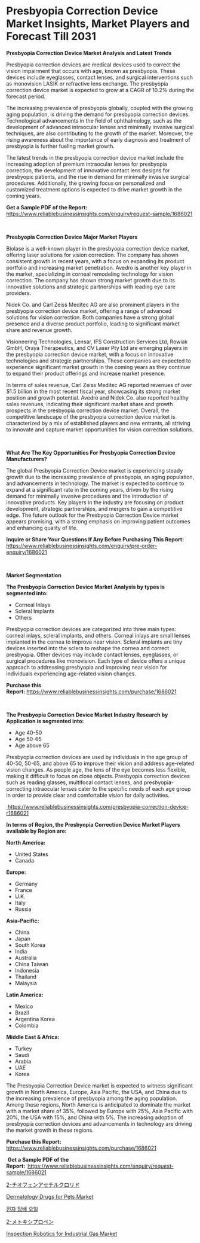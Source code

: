 <p><h1>Presbyopia Correction Device Market Insights, Market Players and Forecast Till 2031</h1></p><p><strong>Presbyopia Correction Device Market Analysis and Latest Trends</strong></p>
<p><p>Presbyopia correction devices are medical devices used to correct the vision impairment that occurs with age, known as presbyopia. These devices include eyeglasses, contact lenses, and surgical interventions such as monovision LASIK or refractive lens exchange. The presbyopia correction device market is expected to grow at a CAGR of 10.2% during the forecast period.</p><p>The increasing prevalence of presbyopia globally, coupled with the growing aging population, is driving the demand for presbyopia correction devices. Technological advancements in the field of ophthalmology, such as the development of advanced intraocular lenses and minimally invasive surgical techniques, are also contributing to the growth of the market. Moreover, the rising awareness about the importance of early diagnosis and treatment of presbyopia is further fueling market growth.</p><p>The latest trends in the presbyopia correction device market include the increasing adoption of premium intraocular lenses for presbyopia correction, the development of innovative contact lens designs for presbyopic patients, and the rise in demand for minimally invasive surgical procedures. Additionally, the growing focus on personalized and customized treatment options is expected to drive market growth in the coming years.</p></p>
<p><strong>Get a Sample PDF of the Report:&nbsp;</strong> <a href="https://www.reliablebusinessinsights.com/enquiry/request-sample/1686021">https://www.reliablebusinessinsights.com/enquiry/request-sample/1686021</a></p>
<p>&nbsp;</p>
<p><strong>Presbyopia Correction Device Major Market Players</strong></p>
<p><p>Biolase is a well-known player in the presbyopia correction device market, offering laser solutions for vision correction. The company has shown consistent growth in recent years, with a focus on expanding its product portfolio and increasing market penetration. Avedro is another key player in the market, specializing in corneal remodeling technology for vision correction. The company has shown strong market growth due to its innovative solutions and strategic partnerships with leading eye care providers.</p><p>Nidek Co. and Carl Zeiss Meditec AG are also prominent players in the presbyopia correction device market, offering a range of advanced solutions for vision correction. Both companies have a strong global presence and a diverse product portfolio, leading to significant market share and revenue growth.</p><p>Visioneering Technologies, Lensar, IFS Construction Services Ltd, Rowiak GmbH, Oraya Therapeutics, and CV Laser Pty Ltd are emerging players in the presbyopia correction device market, with a focus on innovative technologies and strategic partnerships. These companies are expected to experience significant market growth in the coming years as they continue to expand their product offerings and increase market presence.</p><p>In terms of sales revenue, Carl Zeiss Meditec AG reported revenues of over $1.5 billion in the most recent fiscal year, showcasing its strong market position and growth potential. Avedro and Nidek Co. also reported healthy sales revenues, indicating their significant market share and growth prospects in the presbyopia correction device market. Overall, the competitive landscape of the presbyopia correction device market is characterized by a mix of established players and new entrants, all striving to innovate and capture market opportunities for vision correction solutions.</p></p>
<p>&nbsp;</p>
<p><strong>What Are The Key Opportunities For Presbyopia Correction Device Manufacturers?</strong></p>
<p><p>The global Presbyopia Correction Device market is experiencing steady growth due to the increasing prevalence of presbyopia, an aging population, and advancements in technology. The market is expected to continue to expand at a significant rate in the coming years, driven by the rising demand for minimally invasive procedures and the introduction of innovative products. Key players in the industry are focusing on product development, strategic partnerships, and mergers to gain a competitive edge. The future outlook for the Presbyopia Correction Device market appears promising, with a strong emphasis on improving patient outcomes and enhancing quality of life.</p></p>
<p><strong>Inquire or Share Your Questions If Any Before Purchasing This Report:</strong> <a href="https://www.reliablebusinessinsights.com/enquiry/pre-order-enquiry/1686021">https://www.reliablebusinessinsights.com/enquiry/pre-order-enquiry/1686021</a></p>
<p>&nbsp;</p>
<p><strong>Market Segmentation</strong></p>
<p><strong>The Presbyopia Correction Device Market Analysis by types is segmented into:</strong></p>
<p><ul><li>Corneal Inlays</li><li>Scleral Implants</li><li>Others</li></ul></p>
<p><p>Presbyopia correction devices are categorized into three main types: corneal inlays, scleral implants, and others. Corneal inlays are small lenses implanted in the cornea to improve near vision. Scleral implants are tiny devices inserted into the sclera to reshape the cornea and correct presbyopia. Other devices may include contact lenses, eyeglasses, or surgical procedures like monovision. Each type of device offers a unique approach to addressing presbyopia and improving near vision for individuals experiencing age-related vision changes.</p></p>
<p><strong>Purchase this Report:&nbsp;</strong><a href="https://www.reliablebusinessinsights.com/purchase/1686021">https://www.reliablebusinessinsights.com/purchase/1686021</a></p>
<p>&nbsp;</p>
<p><strong>The Presbyopia Correction Device Market Industry Research by Application is segmented into:</strong></p>
<p><ul><li>Age 40-50</li><li>Age 50-65</li><li>Age above 65</li></ul></p>
<p><p>Presbyopia correction devices are used by individuals in the age group of 40-50, 50-65, and above 65 to improve their vision and address age-related vision changes. As people age, the lens of the eye becomes less flexible, making it difficult to focus on close objects. Presbyopia correction devices such as reading glasses, multifocal contact lenses, and presbyopia-correcting intraocular lenses cater to the specific needs of each age group in order to provide clear and comfortable vision for daily activities.</p></p>
<p><a href="https://www.reliablebusinessinsights.com/presbyopia-correction-device-r1686021">&nbsp;https://www.reliablebusinessinsights.com/presbyopia-correction-device-r1686021</a></p>
<p><strong>In terms of Region, the Presbyopia Correction Device Market Players available by Region are:</strong></p>
<p>
    <p> <strong> North America: </strong>
        <ul>
            <li>United States</li>
            <li>Canada</li>
        </ul>
        </p> 
    <p> <strong> Europe: </strong>
        <ul>
            <li>Germany</li>
            <li>France</li>
            <li>U.K.</li>
            <li>Italy</li>
            <li>Russia</li>
        </ul>
        </p> 
    <p> <strong> Asia-Pacific: </strong>
        <ul>
            <li>China</li>
            <li>Japan</li>
            <li>South Korea</li>
            <li>India</li>
            <li>Australia</li>
            <li>China Taiwan</li>
            <li>Indonesia</li>
            <li>Thailand</li>
            <li>Malaysia</li>
        </ul>
        </p> 
    <p> <strong> Latin America: </strong>
        <ul>
            <li>Mexico</li>
            <li>Brazil</li>
            <li>Argentina Korea</li>
            <li>Colombia</li>
        </ul>
        </p> 
    <p> <strong> Middle East & Africa: </strong>
        <ul>
            <li>Turkey</li>
            <li>Saudi</li>
            <li>Arabia</li>
            <li>UAE</li>
            <li>Korea</li>
        </ul>
    </p>
    </p>
<p><p>The Presbyopia Correction Device market is expected to witness significant growth in North America, Europe, Asia Pacific, the USA, and China due to the increasing prevalence of presbyopia among the aging population. Among these regions, North America is anticipated to dominate the market with a market share of 35%, followed by Europe with 25%, Asia Pacific with 20%, the USA with 15%, and China with 5%. The increasing adoption of presbyopia correction devices and advancements in technology are driving the market growth in these regions.</p></p>
<p><strong>Purchase this Report: </strong><a href="https://www.reliablebusinessinsights.com/purchase/1686021">https://www.reliablebusinessinsights.com/purchase/1686021</a></p>
<p>&nbsp;<strong>Get a Sample PDF of the Report:&nbsp;&nbsp;</strong><a href="https://www.reliablebusinessinsights.com/enquiry/request-sample/1686021">https://www.reliablebusinessinsights.com/enquiry/request-sample/1686021</a></p>
<p><strong></strong></p>
<p><p><a href="https://github.com/tanyaali3/Market-Research-Report-List-1/blob/main/3608041102766.md">2-チオフェンアセチルクロリド</a></p><p><a href="https://github.com/AKSHATREPORTPRIME/Market-Research-Report-List-4/blob/main/dermatology-drugs-for-pets-market.md">Dermatology Drugs for Pets Market</a></p><p><a href="https://github.com/Tristiarton768456/Market-Research-Report-List-2/blob/main/368021296280.md">전자 담배 오일</a></p><p><a href="https://github.com/DwightHuels1/Market-Research-Report-List-1/blob/main/5094755102767.md">2-メトキシプロペン</a></p><p><a href="https://github.com/MaraKoelpin2023/Market-Research-Report-List-1/blob/main/inspection-robotics-for-industrial-gas-market.md">Inspection Robotics for Industrial Gas Market</a></p></p>